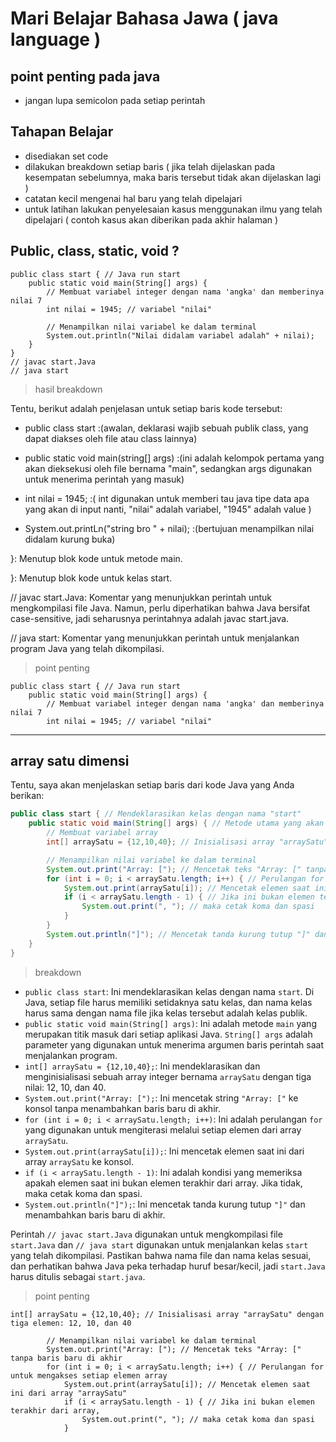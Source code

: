 # Mari Belajar Bahasa Jawa ( java language )




## point penting pada java 
- jangan lupa semicolon pada setiap perintah

## Tahapan Belajar
- disediakan set code 
- dilakukan breakdown setiap baris ( jika telah dijelaskan pada kesempatan sebelumnya, maka baris tersebut tidak akan dijelaskan lagi )
- catatan kecil mengenai hal baru yang telah dipelajari
- untuk latihan lakukan penyelesaian kasus menggunakan ilmu yang telah dipelajari ( contoh kasus akan diberikan pada akhir halaman )

## Public, class, static, void ?

```
public class start { // Java run start
    public static void main(String[] args) {
        // Membuat variabel integer dengan nama 'angka' dan memberinya nilai 7
        int nilai = 1945; // variabel "nilai"

        // Menampilkan nilai variabel ke dalam terminal
        System.out.println("Nilai didalam variabel adalah" + nilai);
    }
}
// javac start.Java
// java start
```

> hasil breakdown 

Tentu, berikut adalah penjelasan untuk setiap baris kode tersebut:

- public class start :(awalan, deklarasi wajib sebuah publik class, yang dapat diakses oleh file atau class lainnya)

- public static void main(string[] args) :(ini adalah kelompok pertama yang akan dieksekusi oleh file bernama "main", sedangkan args digunakan untuk menerima perintah yang masuk)

- int nilai = 1945; :( int digunakan untuk memberi tau java tipe data apa yang akan di input nanti, "nilai" adalah variabel, "1945" adalah value )

- System.out.printLn("string bro " + nilai); :(bertujuan menampilkan nilai didalam kurung buka)

}: Menutup blok kode untuk metode main.

}: Menutup blok kode untuk kelas start.

// javac start.Java: Komentar yang menunjukkan perintah untuk mengkompilasi file Java. Namun, perlu diperhatikan bahwa Java bersifat case-sensitive, jadi seharusnya perintahnya adalah javac start.java.

// java start: Komentar yang menunjukkan perintah untuk menjalankan program Java yang telah dikompilasi.

> point penting

```
public class start { // Java run start
    public static void main(String[] args) {
        // Membuat variabel integer dengan nama 'angka' dan memberinya nilai 7
        int nilai = 1945; // variabel "nilai"
```




---


## array satu dimensi 

Tentu, saya akan menjelaskan setiap baris dari kode Java yang Anda berikan:

```java
public class start { // Mendeklarasikan kelas dengan nama "start"
    public static void main(String[] args) { // Metode utama yang akan dijalankan oleh JVM (Java Virtual Machine)
        // Membuat variabel array
        int[] arraySatu = {12,10,40}; // Inisialisasi array "arraySatu" dengan tiga elemen: 12, 10, dan 40

        // Menampilkan nilai variabel ke dalam terminal
        System.out.print("Array: ["); // Mencetak teks "Array: [" tanpa baris baru di akhir
        for (int i = 0; i < arraySatu.length; i++) { // Perulangan for untuk mengakses setiap elemen array
            System.out.print(arraySatu[i]); // Mencetak elemen saat ini dari array "arraySatu"
            if (i < arraySatu.length - 1) { // Jika ini bukan elemen terakhir dari array,
                System.out.print(", "); // maka cetak koma dan spasi
            }
        }
        System.out.println("]"); // Mencetak tanda kurung tutup "]" dan baris baru
    }
}
```

> breakdown

- `public class start`: Ini mendeklarasikan kelas dengan nama `start`. Di Java, setiap file harus memiliki setidaknya satu kelas, dan nama kelas harus sama dengan nama file jika kelas tersebut adalah kelas publik.
- `public static void main(String[] args)`: Ini adalah metode `main` yang merupakan titik masuk dari setiap aplikasi Java. `String[] args` adalah parameter yang digunakan untuk menerima argumen baris perintah saat menjalankan program.
- `int[] arraySatu = {12,10,40};`: Ini mendeklarasikan dan menginisialisasi sebuah array integer bernama `arraySatu` dengan tiga nilai: 12, 10, dan 40.
- `System.out.print("Array: [");`: Ini mencetak string `"Array: ["` ke konsol tanpa menambahkan baris baru di akhir.
- `for (int i = 0; i < arraySatu.length; i++)`: Ini adalah perulangan `for` yang digunakan untuk mengiterasi melalui setiap elemen dari array `arraySatu`.
- `System.out.print(arraySatu[i]);`: Ini mencetak elemen saat ini dari array `arraySatu` ke konsol.
- `if (i < arraySatu.length - 1)`: Ini adalah kondisi yang memeriksa apakah elemen saat ini bukan elemen terakhir dari array. Jika tidak, maka cetak koma dan spasi.
- `System.out.println("]");`: Ini mencetak tanda kurung tutup `"]"` dan menambahkan baris baru di akhir.

Perintah `// javac start.Java` digunakan untuk mengkompilasi file `start.Java` dan `// java start` digunakan untuk menjalankan kelas `start` yang telah dikompilasi. Pastikan bahwa nama file dan nama kelas sesuai, dan perhatikan bahwa Java peka terhadap huruf besar/kecil, jadi `start.Java` harus ditulis sebagai `start.java`.


> point penting 

```
int[] arraySatu = {12,10,40}; // Inisialisasi array "arraySatu" dengan tiga elemen: 12, 10, dan 40

        // Menampilkan nilai variabel ke dalam terminal
        System.out.print("Array: ["); // Mencetak teks "Array: [" tanpa baris baru di akhir
        for (int i = 0; i < arraySatu.length; i++) { // Perulangan for untuk mengakses setiap elemen array
            System.out.print(arraySatu[i]); // Mencetak elemen saat ini dari array "arraySatu"
            if (i < arraySatu.length - 1) { // Jika ini bukan elemen terakhir dari array,
                System.out.print(", "); // maka cetak koma dan spasi
            }
```
